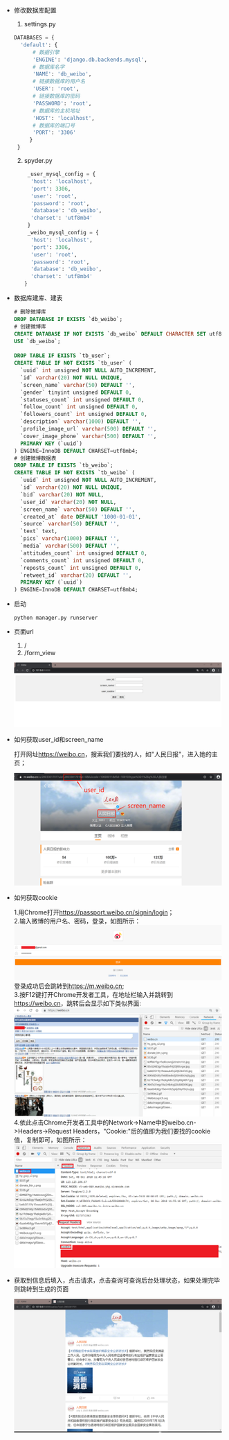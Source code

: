 - 修改数据库配置

  1. settings.py
  ```python
  DATABASES = {
    'default': {
        # 数据引擎
        'ENGINE': 'django.db.backends.mysql',
        # 数据库名字
        'NAME': 'db_weibo',
        # 链接数据库的用户名
        'USER': 'root',
        # 链接数据库的密码
        'PASSWORD': 'root',
        # 数据库的主机地址
        'HOST': 'localhost',
        # 数据库的端口号
        'PORT': '3306'
       }
   }

  ```

  2. spyder.py
  
      ```python
       _user_mysql_config = {
        'host': 'localhost',
        'port': 3306,
        'user': 'root',
        'password': 'root',
        'database': 'db_weibo',
        'charset': 'utf8mb4'
       }
       _weibo_mysql_config = {
        'host': 'localhost',
        'port': 3306,
        'user': 'root',
        'password': 'root',
        'database': 'db_weibo',
        'charset': 'utf8mb4'
      }
      ```


- 数据库建库、建表

  ```sql
  # 删除微博库
  DROP DATABASE IF EXISTS `db_weibo`;
  # 创建微博库
  CREATE DATABASE IF NOT EXISTS `db_weibo` DEFAULT CHARACTER SET utf8mb4 COLLATE utf8mb4_unicode_ci;
  USE `db_weibo`;
  
  DROP TABLE IF EXISTS `tb_user`;
  CREATE TABLE IF NOT EXISTS `tb_user` (
    `uuid` int unsigned NOT NULL AUTO_INCREMENT,
    `id` varchar(20) NOT NULL UNIQUE,
    `screen_name` varchar(50) DEFAULT '',
    `gender` tinyint unsigned DEFAULT 0,
    `statuses_count` int unsigned DEFAULT 0,
    `follow_count` int unsigned DEFAULT 0,
    `followers_count` int unsigned DEFAULT 0,
    `description` varchar(1000) DEFAULT '',
    `profile_image_url` varchar(500) DEFAULT '',
    `cover_image_phone` varchar(500) DEFAULT '',
    PRIMARY KEY (`uuid`)
  ) ENGINE=InnoDB DEFAULT CHARSET=utf8mb4;
  # 创建微博数据表
  DROP TABLE IF EXISTS `tb_weibo`;
  CREATE TABLE IF NOT EXISTS `tb_weibo` (
    `uuid` int unsigned NOT NULL AUTO_INCREMENT,
    `id` varchar(20) NOT NULL UNIQUE,
    `bid` varchar(20) NOT NULL,
  	`user_id` varchar(20) NOT NULL,
  	`screen_name` varchar(50) DEFAULT '',
    `created_at` date DEFAULT '1000-01-01',
    `source` varchar(50) DEFAULT '',
    `text` text,
    `pics` varchar(1000) DEFAULT '',
    `media` varchar(500) DEFAULT '',
    `attitudes_count` int unsigned DEFAULT 0,
    `comments_count` int unsigned DEFAULT 0,
    `reposts_count` int unsigned DEFAULT 0,
    `retweet_id` varchar(20) DEFAULT '',
    PRIMARY KEY (`uuid`)
  ) ENGINE=InnoDB DEFAULT CHARSET=utf8mb4;
  ```

- 启动

  ```
  python manager.py runserver
  ```

- 页面url 

  1. /
  2. /form_view

  ![](https://raw.githubusercontent.com/WangJINGJING233/DJANGO_SPYDER/master/images/main.png)


- 如何获取user_id和screen_name

  打开网址<https://weibo.cn>，搜索我们要找的人，如"人民日报"，进入她的主页；

  ![](https://raw.githubusercontent.com/WangJINGJING233/DJANGO_SPYDER/master/images/user_id.png)

- 如何获取cookie

  1.用Chrome打开<https://passport.weibo.cn/signin/login>；<br>
  2.输入微博的用户名、密码，登录，如图所示：
  ![](https://raw.githubusercontent.com/WangJINGJING233/DJANGO_SPYDER/master/images/cookie1.png)
  登录成功后会跳转到<https://m.weibo.cn>;<br>
  3.按F12键打开Chrome开发者工具，在地址栏输入并跳转到<https://weibo.cn>，跳转后会显示如下类似界面:
  ![](https://raw.githubusercontent.com/WangJINGJING233/DJANGO_SPYDER/master/images/cookie2.png)
  4.依此点击Chrome开发者工具中的Network->Name中的weibo.cn->Headers->Request Headers，"Cookie:"后的值即为我们要找的cookie值，复制即可，如图所示：
  ![](https://raw.githubusercontent.com/WangJINGJING233/DJANGO_SPYDER/master/images/cookie3.png)

- 获取到信息后填入，点击请求，点击查询可查询后台处理状态，如果处理完毕则跳转到生成的页面

  ![](https://raw.githubusercontent.com/WangJINGJING233/DJANGO_SPYDER/master/images/show.png)

  

  

